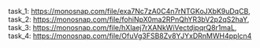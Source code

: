 task_1: https://monosnap.com/file/exa7Nc7zA0C4n7rNTGKoJXbK9uDqCB,
task_2: https://monosnap.com/file/fohiNpX0ma2RPnQhYR3bV2p2qS2haY,
task_3: https://monosnap.com/file/hXlaej7rXANkWiVectdjpqrQ8r1maL,
task_4: https://monosnap.com/file/OfuVg3FSB8Zv8YJYxDRnMWH4pplcn4
